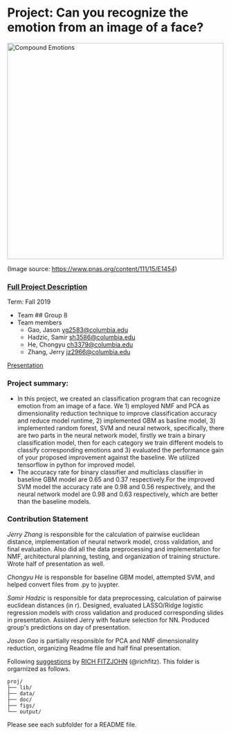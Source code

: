 # Project: Can you recognize the emotion from an image of a face? 
<img src="figs/CE.jpg" alt="Compound Emotions" width="500"/>

(Image source: https://www.pnas.org/content/111/15/E1454)

### [Full Project Description](doc/project3_desc.md)

Term: Fall 2019

+ Team ## Group 8
+ Team members
  + Gao, Jason yg2583@columbia.edu
  + Hadzic, Samir sh3586@columbia.edu
  + He, Chongyu ch3379@columbia.edu
  + Zhang, Jerry jz2966@columbia.edu

[Presentation](https://github.com/TZstatsADS/Fall2019-proj3-sec1--proj3-sec1-grp8/blob/master/doc/Predictive%20Modelling.pptx)

### **Project summary**:  
+ In this project, we created an classification program that can recognize emotion from an image of a face. We 1) employed NMF and PCA as dimensionality reduction technique to improve classification accuracy and reduce model runtime, 2) implemented GBM as basline model, 3) implemented random forest, SVM and neural network, specifically, there are two parts in the neural network model, firstly we train a binary classification model, then for each category we train different models to classify corresponding emotions and 3) evaluated the performance gain of your proposed improvement against the baseline. We utilized tensorflow in python for improved model.
+ The accuracy rate for binary classifier and multiclass classifier in baseline GBM model are 0.65 and 0.37 respectively.For the improved SVM model the accuracy rate are 0.98 and 0.56 respectively, and the neural network model are 0.98 and 0.63 respectively, which are better than the baseline models.

### Contribution Statement
*Jerry Zhang* is responsible for the calculation of pairwise euclidean distance, implementation of neural network model, cross validation, and final evaluation. Also did all the data preprocessing and implementation for NMF, architectural planning, testing, and organization of training structure. Wrote half of presentation as well. 

*Chongyu He* is responsble for baseline GBM model, attempted SVM, and helped convert files from .py to juypter.

*Samir Hadzic* is responsible for data preprocessing, calculation of pairwise euclidean distances (in r). Designed, evaluated LASSO/Ridge logistic regression models with cross validation and produced corresponding slides in presentation. Assisted Jerry with feature selection for NN. Produced group's predictions on day of presentation.   

*Jason Gao* is partially responsible for PCA and NMF dimensionality reduction, organizing Readme file and half final presentation.

Following [suggestions](http://nicercode.github.io/blog/2013-04-05-projects/) by [RICH FITZJOHN](http://nicercode.github.io/about/#Team) (@richfitz). This folder is orgarnized as follows.

```
proj/
├── lib/
├── data/
├── doc/
├── figs/
└── output/
```

Please see each subfolder for a README file.
